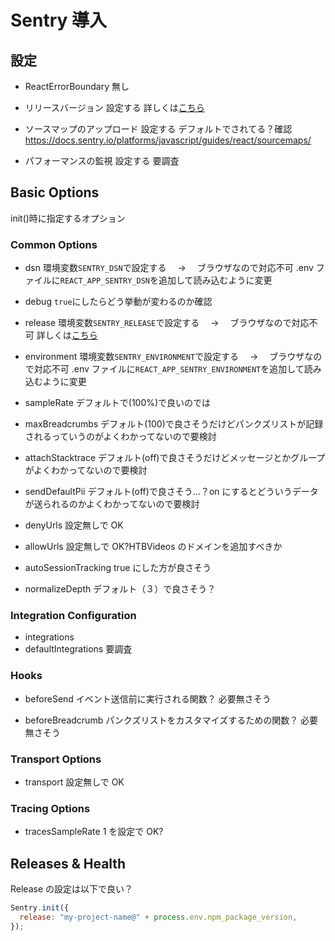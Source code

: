 # Sentry 導入

## 設定

- ReactErrorBoundary
  無し

- リリースバージョン
  設定する
  詳しくは[こちら](https://docs.sentry.io/product/releases/)

- ソースマップのアップロード
  設定する
  デフォルトでされてる？確認
  https://docs.sentry.io/platforms/javascript/guides/react/sourcemaps/

- パフォーマンスの監視
  設定する
  要調査

## Basic Options

init()時に指定するオプション

### Common Options

- dsn
  環境変数`SENTRY_DSN`で設定する　 → 　ブラウザなので対応不可
  .env ファイルに`REACT_APP_SENTRY_DSN`を追加して読み込むように変更

- debug
  `true`にしたらどう挙動が変わるのか確認

- release
  環境変数`SENTRY_RELEASE`で設定する　 → 　ブラウザなので対応不可
  詳しくは[こちら](https://docs.sentry.io/product/releases/)

- environment
  環境変数`SENTRY_ENVIRONMENT`で設定する　 → 　ブラウザなので対応不可
  .env ファイルに`REACT_APP_SENTRY_ENVIRONMENT`を追加して読み込むように変更

- sampleRate
  デフォルトで(100%)で良いのでは

- maxBreadcrumbs
  デフォルト(100)で良さそうだけどパンクズリストが記録されるっていうのがよくわかってないので要検討

- attachStacktrace
  デフォルト(off)で良さそうだけどメッセージとかグループがよくわかってないので要検討

- sendDefaultPii
  デフォルト(off)で良さそう…？on にするとどういうデータが送られるのかよくわかってないので要検討

- denyUrls
  設定無しで OK

- allowUrls
  設定無しで OK?HTBVideos のドメインを追加すべきか

- autoSessionTracking
  true にした方が良さそう

- normalizeDepth
  デフォルト（３）で良さそう？

### Integration Configuration

- integrations
- defaultIntegrations
  要調査

### Hooks

- beforeSend
  イベント送信前に実行される関数？
  必要無さそう

- beforeBreadcrumb
  パンクズリストをカスタマイズするための関数？
  必要無さそう

### Transport Options

- transport
  設定無しで OK

### Tracing Options

- tracesSampleRate
  1 を設定で OK?

## Releases & Health

Release の設定は以下で良い？

```js
Sentry.init({
  release: "my-project-name@" + process.env.npm_package_version,
});
```
